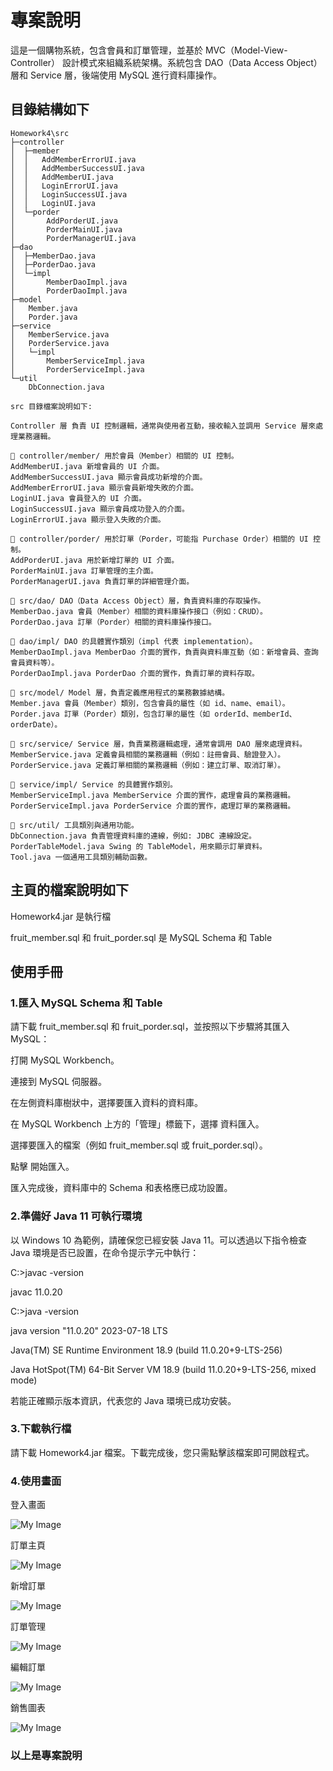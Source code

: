 
# 專案說明
這是一個購物系統，包含會員和訂單管理，並基於 MVC（Model-View-Controller） 設計模式來組織系統架構。系統包含 DAO（Data Access Object） 層和 Service 層，後端使用 MySQL 進行資料庫操作。

## 目錄結構如下
```
Homework4\src
├─controller
│  ├─member
│  │   AddMemberErrorUI.java
│  │   AddMemberSuccessUI.java
│  │   AddMemberUI.java
│  │   LoginErrorUI.java
│  │   LoginSuccessUI.java
│  │   LoginUI.java
│  └─porder
│       AddPorderUI.java
│       PorderMainUI.java
│       PorderManagerUI.java
├─dao
│  ├─MemberDao.java
│  ├─PorderDao.java
│  └─impl
│       MemberDaoImpl.java
│       PorderDaoImpl.java
├─model
│   Member.java
│   Porder.java
├─service
│   MemberService.java
│   PorderService.java
│   └─impl
│       MemberServiceImpl.java
│       PorderServiceImpl.java
└─util
    DbConnection.java

src 目錄檔案說明如下:

Controller 層 負責 UI 控制邏輯，通常與使用者互動，接收輸入並調用 Service 層來處理業務邏輯。

📁 controller/member/ 用於會員（Member）相關的 UI 控制。
AddMemberUI.java 新增會員的 UI 介面。
AddMemberSuccessUI.java 顯示會員成功新增的介面。
AddMemberErrorUI.java 顯示會員新增失敗的介面。
LoginUI.java 會員登入的 UI 介面。
LoginSuccessUI.java 顯示會員成功登入的介面。
LoginErrorUI.java 顯示登入失敗的介面。

📁 controller/porder/ 用於訂單（Porder，可能指 Purchase Order）相關的 UI 控制。
AddPorderUI.java 用於新增訂單的 UI 介面。
PorderMainUI.java 訂單管理的主介面。
PorderManagerUI.java 負責訂單的詳細管理介面。

📂 src/dao/ DAO（Data Access Object）層，負責資料庫的存取操作。
MemberDao.java 會員（Member）相關的資料庫操作接口（例如：CRUD）。
PorderDao.java 訂單（Porder）相關的資料庫操作接口。

📁 dao/impl/ DAO 的具體實作類別（impl 代表 implementation）。
MemberDaoImpl.java MemberDao 介面的實作，負責與資料庫互動（如：新增會員、查詢會員資料等）。
PorderDaoImpl.java PorderDao 介面的實作，負責訂單的資料存取。

📂 src/model/ Model 層，負責定義應用程式的業務數據結構。
Member.java 會員（Member）類別，包含會員的屬性（如 id、name、email）。
Porder.java 訂單（Porder）類別，包含訂單的屬性（如 orderId、memberId、orderDate）。

📂 src/service/ Service 層，負責業務邏輯處理，通常會調用 DAO 層來處理資料。
MemberService.java 定義會員相關的業務邏輯（例如：註冊會員、驗證登入）。
PorderService.java 定義訂單相關的業務邏輯（例如：建立訂單、取消訂單）。

📁 service/impl/ Service 的具體實作類別。
MemberServiceImpl.java MemberService 介面的實作，處理會員的業務邏輯。
PorderServiceImpl.java PorderService 介面的實作，處理訂單的業務邏輯。

📂 src/util/ 工具類別與通用功能。
DbConnection.java 負責管理資料庫的連線，例如: JDBC 連線設定。
PorderTableModel.java Swing 的 TableModel，用來顯示訂單資料。
Tool.java 一個通用工具類別輔助函數。
```

## 主頁的檔案說明如下

Homework4.jar 是執行檔

fruit_member.sql 和 fruit_porder.sql 是 MySQL Schema 和 Table

## 使用手冊
### 1.匯入 MySQL Schema 和 Table

請下載 fruit_member.sql 和 fruit_porder.sql，並按照以下步驟將其匯入 MySQL：

打開 MySQL Workbench。

連接到 MySQL 伺服器。

在左側資料庫樹狀中，選擇要匯入資料的資料庫。

在 MySQL Workbench 上方的「管理」標籤下，選擇 資料匯入。

選擇要匯入的檔案（例如 fruit_member.sql 或 fruit_porder.sql）。

點擊 開始匯入。

匯入完成後，資料庫中的 Schema 和表格應已成功設置。

### 2.準備好 Java 11 可執行環境

以 Windows 10 為範例，請確保您已經安裝 Java 11。可以透過以下指令檢查 Java 環境是否已設置，在命令提示字元中執行：

C:\>javac -version

javac 11.0.20

C:\>java -version

java version "11.0.20" 2023-07-18 LTS

Java(TM) SE Runtime Environment 18.9 (build 11.0.20+9-LTS-256)

Java HotSpot(TM) 64-Bit Server VM 18.9 (build 11.0.20+9-LTS-256, mixed mode)

若能正確顯示版本資訊，代表您的 Java 環境已成功安裝。

### 3.下載執行檔

請下載 Homework4.jar 檔案。下載完成後，您只需點擊該檔案即可開啟程式。

### 4.使用畫面

登入畫面

![My Image](images/01.jpg)

訂單主頁 

![My Image](images/02.jpg)

新增訂單

![My Image](images/03.jpg)

訂單管理

![My Image](images/04.jpg)

編輯訂單

![My Image](images/05.jpg)

銷售圖表

![My Image](images/06.jpg)

### 以上是專案說明

